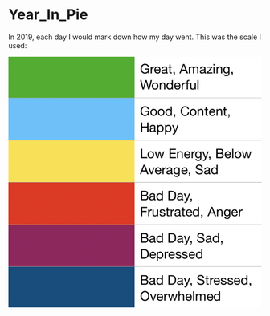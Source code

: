 # Year_In_Pie


In 2019, each day I would mark down how my day went. This was the scale I used:

<img src="https://raw.githubusercontent.com/danielamar101/Year_In_Pie/master/OldScale.png" height="500px">
